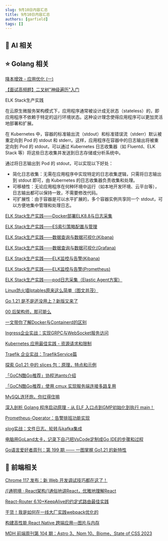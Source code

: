 ```yaml
---
slug: 9月10日内容汇总
title: 9月10日内容汇总
authors: [garfield]
tags: []
---
```


## 🌟 AI 相关



## ⭐️ Golang 相关

[降本增效 - 应用优化 (一)](https://mp.weixin.qq.com/s/eQnd8ky9LvCzOi4QibR04w)

[【面试高频题】二叉树"神级遍历"入门](https://mp.weixin.qq.com/s/ppVzFbcFB-PFWtyvPSpkVQ)

ELK Stack生产实践

在云原生微服务架构模式下，应用程序通常被设计成无状态（stateless）的，即应用程序不依赖于特定的运行环境状态。这种设计理念使得应用程序可以更加灵活地部署和扩展。

在 Kubernetes 中，容器的标准输出流（stdout）和标准错误流（stderr）默认被重定向到 Pod 的 stdout 和 stderr。这样，应用程序在容器中的日志输出将被重定向到 Pod 的 stdout，可以通过 Kubernetes 日志收集器（如 Fluentd、ELK Stack 等）将这些日志收集并发送到日志存储或分析系统中。

通过将日志输出到 Pod 的 stdout，可以实现以下好处：

- 简化日志收集：无需在应用程序中实现特定的日志收集逻辑，只需将日志输出到 stdout 即可，由 Kubernetes 的日志收集器负责收集和处理。
- 可移植性：无论应用程序在何种环境中运行（如本地开发环境、云平台等），日志输出都可以保持一致，不需要修改代码。
- 可扩展性：由于容器是可以水平扩展的，多个容器实例共享同一个 stdout，可以方便地集中管理和处理日志。

[ELK Stack生产实践——Docker部署ELK8.8与日志采集](https://mp.weixin.qq.com/s/n6ULJJBvfJ4_Sgxdh2WBgA)

[ELK Stack生产实践——ES索引策略配置与管理](https://mp.weixin.qq.com/s/UmEv4e6GCNe6xpnCWabxBA)

[ELK Stack生产实践——数据查询与数据可视化(Kibana)](https://mp.weixin.qq.com/s/4rmcPcyVMxrAwQjt49BITQ)

[ELK Stack生产实践——数据查询与数据可视化(Grafana)](https://mp.weixin.qq.com/s/_8g4wt2cc3pp8rgTbJkIZg)

[ELK Stack生产实践——ELK监控与告警(Kibana)](https://mp.weixin.qq.com/s/cHLofMk6SL6lmdmzkvPXrA)

[ELK Stack生产实践——ELK监控与告警(Prometheus)](https://mp.weixin.qq.com/s/k50ht3S_Wui_qdhuYedyKw)

[ELK Stack生产实践——pod日志采集（Elastic Agent方案）](https://mp.weixin.qq.com/s/OU9hJYciHrw6fO2avZj5WA)

[Linux防火墙Iptables原来这么简单（图文并茂）](https://mp.weixin.qq.com/s/9IFFcaJUGjdRSB-cpsf2BQ)

[Go 1.21 是不是还没用上？新版又来了](https://mp.weixin.qq.com/s/bOvXuDl-h1YTa4i1LlHqWQ)

[00 后架构师，那可能么](https://mp.weixin.qq.com/s/8X-4tFJ7vYjFLTwFwCu2jg)

[一文带你了解Docker与Containerd的区别](https://mp.weixin.qq.com/s/3ogn_Bkw4sj1KpAok-61ng)

[Ingress企业实战：实现GRPC与WebSocket服务访问](https://mp.weixin.qq.com/s/MhbwVmFQpTOpt0mcHVLhgw)

[Kubernetes 应用最佳实践 - 资源请求和限制](https://mp.weixin.qq.com/s/oa9LbDqmC6DGfmbsWQIGGA)

[Traefik 企业实战：TraefikService篇](https://mp.weixin.qq.com/s/MtyG7vxYKo3o9AHrbU1uQQ)

[探索 Go1.21 中的 slices 包：原理，特点和示例](https://mp.weixin.qq.com/s/2tFBe6LH84dZnOcfkgX32w)

[「GoCN酷Go推荐」协程池ants介绍](https://mp.weixin.qq.com/s/wGqwfX8lEifeD_VGcITmHw)

[「GoCN酷Go推荐」使用 cmux 实现服务端连接多路复用](https://mp.weixin.qq.com/s/2cERDCRKlmfHKv8gY324Hg)

[MySQL连环炮，你扛得住嘛](https://mp.weixin.qq.com/s/wrKHFRVgn1aSFYIZ6deVnQ)

[深入剖析 Golang 程序启动原理 - 从 ELF 入口点到GMP初始化到执行 main！](https://mp.weixin.qq.com/s/tgBqY3xYbk5IBzViL9eaiA)

[Prometheus-Operator：告警排班功能实现](https://mp.weixin.qq.com/s/e8s5fWMTDdb-fWlmOPUcNA)

[slog实战：文件日志、轮转与kafka集成](https://mp.weixin.qq.com/s/7jS6E6d578QQIxvWKSux1Q)

[电脑用GoLand太卡，记录下自己把VsCode定制成Go IDE的步骤和过程](https://mp.weixin.qq.com/s/gNQETEVBMOH0US42M0uODg)

[Go语言爱好者周刊：第 199 期 —— 一图掌握 Go1.21 的新特性](https://mp.weixin.qq.com/s/F2t7AFgiHyQbnvWr9Ds9DA)

## 📒 前端相关

[Chrome 117 发布：新 Web 开发调试技巧都在这了！](https://mp.weixin.qq.com/s/Z-8lsdLeTqCeFZ4w2oNBjg)

[/[通明境 · React架构/]通俗地讲React，优雅地理解React](https://mp.weixin.qq.com/s/ganW_F5GhQV-8s9N2y7jaw)

[React-Router 6.10+KeepAlive的约定式路由最佳实践](https://mp.weixin.qq.com/s/daHYuCfstHYqAtscn5T4WQ)

[干货！我是如何在一线大厂实践webpack优化的](https://mp.weixin.qq.com/s/MWf07S5avWzK7vdzhpFsoA)

[构建高性能 React Native 跨端应用—图片与内存](https://mp.weixin.qq.com/s/FMDx36cPxgeLkCMIneV6vg)

[MDH 前端周刊第 104 期：Astro 3、Npm 10、Biome、State of CSS 2023](https://mdhweekly.com/weekly/issue-0104)
